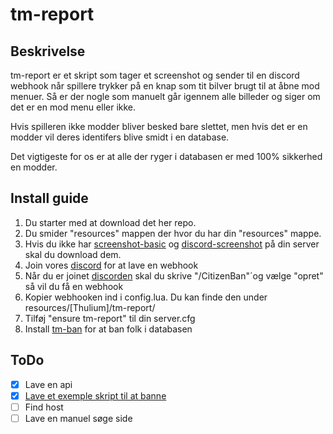 # tm-report

## Beskrivelse
tm-report er et skript som tager et screenshot og sender til en discord webhook når spillere trykker på en knap som tit bilver brugt til at åbne mod menuer.
Så er der nogle som manuelt går igennem alle billeder og siger om det er en mod menu eller ikke. 

Hvis spilleren ikke modder bliver besked bare slettet, men hvis det er en modder vil deres identifers blive smidt i en database.

Det vigtigeste for os er at alle der ryger i databasen er med 100% sikkerhed en modder.

## Install guide

1. Du starter med at download det her repo.
2. Du smider "resources" mappen der hvor du har din "resources" mappe.
3. Hvis du ikke har [screenshot-basic](https://github.com/citizenfx/screenshot-basic) og [discord-screenshot](https://github.com/jaimeadf/discord-screenshot) på din server skal du download dem.
4. Join vores [discord](https://discord.gg/Yv44C77GGy) for at lave en webhook
5. Når du er joinet [discorden](https://discord.gg/Yv44C77GGy) skal du skrive "/CitizenBan"´og vælge "opret" så vil du få en webhook
6. Kopier webhooken ind i config.lua. Du kan finde den under resources/[Thulium]/tm-report/
7. Tilføj "ensure tm-report" til din server.cfg
8. Install [tm-ban](https://github.com/Thulium-dev/tm-ban) for at ban folk i databasen

## ToDo

- [X] Lave en api
- [X] [Lave et exemple skript til at banne](https://github.com/Thulium-dev/tm-ban)
- [ ] Find host
- [ ] Lave en manuel søge side
